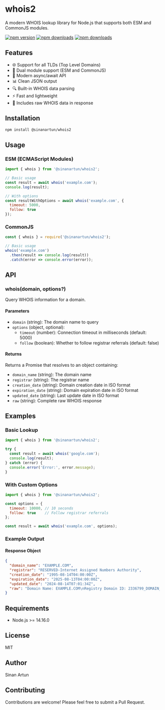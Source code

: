 # whois2

A modern WHOIS lookup library for Node.js that supports both ESM and CommonJS modules.

[![npm version](https://img.shields.io/npm/v/@sinanartun/whois2.svg)](https://www.npmjs.com/package/@sinanartun/whois2)
[![npm downloads](https://img.shields.io/npm/dm/@sinanartun/whois2.svg)](https://www.npmjs.com/package/@sinanartun/whois2)
[![npm downloads](https://img.shields.io/npm/dt/@sinanartun/whois2.svg)](https://www.npmjs.com/package/@sinanartun/whois2)

## Features

- 🌐 Support for all TLDs (Top Level Domains)
- 🔄 Dual module support (ESM and CommonJS)
- 🚀 Modern async/await API
- 📊 Clean JSON output
- 🔍 Built-in WHOIS data parsing
- ⚡ Fast and lightweight
- 📝 Includes raw WHOIS data in response

## Installation

```bash
npm install @sinanartun/whois2
```

## Usage

### ESM (ECMAScript Modules)

```javascript
import { whois } from '@sinanartun/whois2';

// Basic usage
const result = await whois('example.com');
console.log(result);

// With options
const resultWithOptions = await whois('example.com', {
  timeout: 5000,
  follow: true
});
```

### CommonJS

```javascript
const { whois } = require('@sinanartun/whois2');

// Basic usage
whois('example.com')
  .then(result => console.log(result))
  .catch(error => console.error(error));
```

## API

### whois(domain, options?)

Query WHOIS information for a domain.

#### Parameters

- `domain` (string): The domain name to query
- `options` (object, optional):
  - `timeout` (number): Connection timeout in milliseconds (default: 5000)
  - `follow` (boolean): Whether to follow registrar referrals (default: false)

#### Returns

Returns a Promise that resolves to an object containing:
- `domain_name` (string): The domain name
- `registrar` (string): The registrar name
- `creation_date` (string): Domain creation date in ISO format
- `expiration_date` (string): Domain expiration date in ISO format
- `updated_date` (string): Last update date in ISO format
- `raw` (string): Complete raw WHOIS response

## Examples

### Basic Lookup

```javascript
import { whois } from '@sinanartun/whois2';

try {
  const result = await whois('google.com');
  console.log(result);
} catch (error) {
  console.error('Error:', error.message);
}
```

### With Custom Options

```javascript
import { whois } from '@sinanartun/whois2';

const options = {
  timeout: 10000, // 10 seconds
  follow: true    // Follow registrar referrals
};

const result = await whois('example.com', options);
```

### Example Output

#### Response Object
```json
{
  "domain_name": "EXAMPLE.COM",
  "registrar": "RESERVED-Internet Assigned Numbers Authority",
  "creation_date": "1995-08-14T04:00:00Z",
  "expiration_date": "2025-08-13T04:00:00Z",
  "updated_date": "2024-08-14T07:01:34Z",
  "raw": "Domain Name: EXAMPLE.COM\nRegistry Domain ID: 2336799_DOMAIN_COM-VRSN\n..."
}
```

## Requirements

- Node.js >= 14.16.0

## License

MIT

## Author

Sinan Artun

## Contributing

Contributions are welcome! Please feel free to submit a Pull Request. 